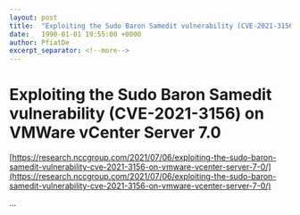 ```yaml
---
layout: post
title:  "Exploiting the Sudo Baron Samedit vulnerability (CVE-2021-3156) on VMWare vCenter Server 7.0"
date:   1990-01-01 19:55:00 +0000
author: PfiatDe
excerpt_separator: <!--more-->
---
```


# Exploiting the Sudo Baron Samedit vulnerability (CVE-2021-3156) on VMWare vCenter Server 7.0
[https://research.nccgroup.com/2021/07/06/exploiting-the-sudo-baron-samedit-vulnerability-cve-2021-3156-on-vmware-vcenter-server-7-0/](https://research.nccgroup.com/2021/07/06/exploiting-the-sudo-baron-samedit-vulnerability-cve-2021-3156-on-vmware-vcenter-server-7-0/)

...
<!--more-->
